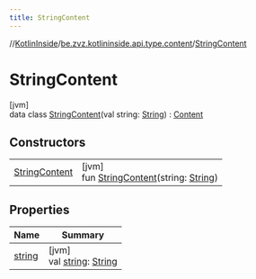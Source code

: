 ```yaml
---
title: StringContent
---
```

//[KotlinInside](../../../index.html)/[be.zvz.kotlininside.api.type.content](../index.html)/[StringContent](index.html)



# StringContent



[jvm]\
data class [StringContent](index.html)(val string: [String](https://kotlinlang.org/api/latest/jvm/stdlib/kotlin/-string/index.html)) : [Content](../-content/index.html)



## Constructors


| | |
|---|---|
| [StringContent](-string-content.html) | [jvm]<br>fun [StringContent](-string-content.html)(string: [String](https://kotlinlang.org/api/latest/jvm/stdlib/kotlin/-string/index.html)) |


## Properties


| Name | Summary |
|---|---|
| [string](string.html) | [jvm]<br>val [string](string.html): [String](https://kotlinlang.org/api/latest/jvm/stdlib/kotlin/-string/index.html) |

